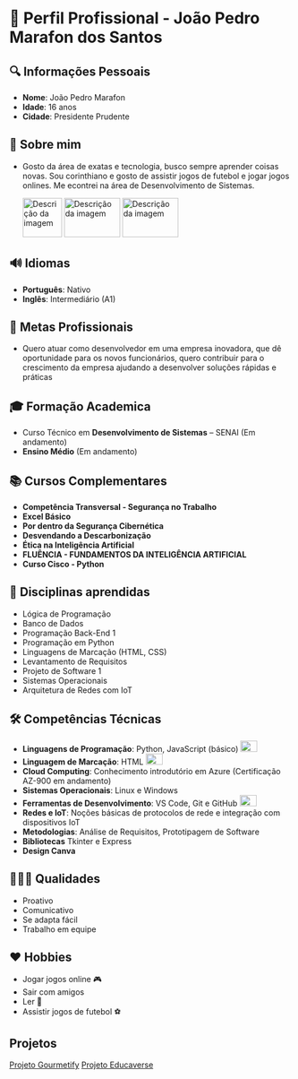 # 📝 Perfil Profissional - João Pedro Marafon dos Santos

## 🔍 **Informações Pessoais**
* **Nome**: João Pedro Marafon
* **Idade**: 16 anos
* **Cidade**: Presidente Prudente

## 👤 **Sobre mim**
* Gosto da área de exatas e tecnologia, busco sempre aprender coisas novas. Sou corinthiano e gosto de assistir jogos de futebol e jogar jogos onlines. Me econtrei na área de Desenvolvimento de Sistemas.

   <img src="https://encrypted-tbn0.gstatic.com/images?q=tbn:ANd9GcSwHiXR7sNdqkx6k6f74_rl2hgAJvmfaoc0sA&s" width="70" height="70" alt="Descrição da imagem">   <img src="https://engenhariadocorpo.com.br/wp-content/uploads/2023/08/4.png" width="100" height="70" alt="Descrição da imagem">     <img src="https://images.unsplash.com/photo-1493711662062-fa541adb3fc8?fm=jpg&q=60&w=3000&ixlib=rb-4.1.0&ixid=M3wxMjA3fDB8MHxzZWFyY2h8Mnx8am9nYW5kbyUyMHZpZGVvZ2FtZXN8ZW58MHx8MHx8fDA%3D" width="100" height="70" alt="Descrição da imagem">


## 🔊 **Idiomas**
* **Português**: Nativo
* **Inglês**: Intermediário (A1)

## 🎯 **Metas Profissionais**
* Quero atuar como desenvolvedor em uma empresa inovadora, que dê oportunidade para os novos funcionários, quero contribuir para o crescimento da empresa ajudando a desenvolver soluções rápidas e práticas

## 🎓 **Formação Academica**
* Curso Técnico em **Desenvolvimento de Sistemas** – SENAI (Em andamento)
* **Ensino Médio** (Em andamento)

## 📚 **Cursos Complementares**
* **Competência Transversal - Segurança no Trabalho**
* **Excel Básico**
* **Por dentro da Segurança Cibernética**
* **Desvendando a Descarbonização**
* **Ética na Inteligência Artificial**
* **FLUÊNCIA - FUNDAMENTOS DA INTELIGÊNCIA ARTIFICIAL**
* **Curso Cisco - Python**

## 📜 **Disciplinas aprendidas**
* Lógica de Programação
* Banco de Dados
* Programação Back-End 1
* Programação em Python
* Linguagens de Marcação (HTML, CSS)
* Levantamento de Requisitos
* Projeto de Software 1
* Sistemas Operacionais
* Arquitetura de Redes com IoT

##  🛠️ **Competências Técnicas**
* **Linguagens de Programação**: Python, JavaScript (básico) <img src="https://camo.githubusercontent.com/426c1121b29abc64a6b1af1e3aa3091abb38e39c87054720b765af1425c74e7f/68747470733a2f2f63646e2e6a7364656c6976722e6e65742f67682f64657669636f6e732f64657669636f6e2f69636f6e732f6a6176617363726970742f6a6176617363726970742d6f726967696e616c2e737667" width="30" height="20" alt="Descrição da imagem">
* **Linguagem de Marcação**: HTML <img src="https://camo.githubusercontent.com/571236676caace6f90e10d57d79c6d3b82e1ca154d83abbdd31ab36ec23cc3fb/68747470733a2f2f63646e2e6a7364656c6976722e6e65742f67682f64657669636f6e732f64657669636f6e2f69636f6e732f68746d6c352f68746d6c352d6f726967696e616c2d776f72646d61726b2e737667" width="30" height="20" alt="Descrição da imagem">
* **Cloud Computing**: Conhecimento introdutório em Azure (Certificação AZ-900 em andamento)
* **Sistemas Operacionais**: Linux e Windows
* **Ferramentas de Desenvolvimento**: VS Code, Git e GitHub <img src="https://camo.githubusercontent.com/2e3402a95bea6acba7dd5d26566d797607b63a6bdec43942c8286fbf7db4a177/68747470733a2f2f63646e2e6a7364656c6976722e6e65742f67682f64657669636f6e732f64657669636f6e2f69636f6e732f6769746875622f6769746875622d6f726967696e616c2e737667 " width="30" height="20" alt="Descrição da imagem">
* **Redes e IoT**: Noções básicas de protocolos de rede e integração com dispositivos IoT
* **Metodologias**: Análise de Requisitos, Prototipagem de Software
* **Bibliotecas** Tkinter e Express
* **Design Canva**

## 👨🏽‍💻 **Qualidades**
* Proativo
* Comunicativo
* Se adapta fácil
* Trabalho em equipe

## ❤️ **Hobbies**
* Jogar jogos online 🎮
* Sair com amigos 
* Ler 📖
* Assistir jogos de futebol ⚽️

## **Projetos**
[Projeto Gourmetify](Gourmetifyy.pdf)
[Projeto Educaverse](Educaverse.pdf)
